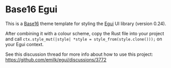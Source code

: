 # Base16 Egui
This is a [Base16](https://github.com/base16-project/base16) theme template for styling the [Egui](https://www.egui.rs/) UI library (version 0.24).

After combining it with a colour scheme, copy the Rust file into your project and call `ctx.style_mut(|style| *style = style_from(style.clone()));` on your Egui context.

See this discussion thread for more info about how to use this project: https://github.com/emilk/egui/discussions/3772
